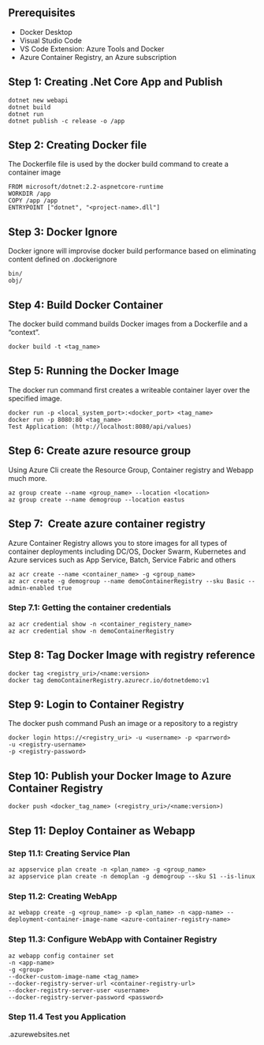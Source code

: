## Prerequisites

- Docker Desktop
- Visual Studio Code
- VS Code Extension: Azure Tools and Docker
- Azure Container Registry, an Azure subscription

## Step 1: Creating .Net Core App and Publish

```
dotnet new webapi
dotnet build
dotnet run
dotnet publish -c release -o /app
```

## Step 2: Creating Docker file

The Dockerfile file is used by the docker build command to create a container image

```
FROM microsoft/dotnet:2.2-aspnetcore-runtime
WORKDIR /app
COPY /app /app
ENTRYPOINT ["dotnet", "<project-name>.dll"]
```

## Step 3: Docker Ignore

Docker ignore will improvise docker build performance based on eliminating content defined on .dockerignore

```
bin/
obj/
```

## Step 4: Build Docker Container

The docker build command builds Docker images from a Dockerfile and a “context”.

```
docker build -t <tag_name>
```

## Step 5: Running the Docker Image

The docker run command first creates a writeable container layer over the specified image.

```
docker run -p <local_system_port>:<docker_port> <tag_name>
docker run -p 8080:80 <tag_name>
Test Application: (http://localhost:8080/api/values)
```

## Step 6: Create azure resource group

Using Azure Cli create the Resource Group, Container registry and Webapp much more.

```
az group create --name <group_name> --location <location>
az group create --name demogroup --location eastus
```

## Step 7:  Create azure container registry

Azure Container Registry allows you to store images for all types of container deployments including DC/OS, Docker Swarm, Kubernetes and Azure services such as App Service, Batch, Service Fabric and others

```
az acr create --name <container_name> -g <group_name>
az acr create -g demogroup --name demoContainerRegistry --sku Basic --admin-enabled true
```

### Step 7.1: Getting the container credentials

```
az acr credential show -n <container_registery_name>
az acr credential show -n demoContainerRegistry
```

## Step 8: Tag Docker Image with registry reference

```
docker tag <registry_uri>/<name:version>
docker tag demoContainerRegistry.azurecr.io/dotnetdemo:v1
```

## Step 9: Login to Container Registry

The docker push command Push an image or a repository to a registry

```
docker login https://<registry_uri> -u <username> -p <parrword>
-u <registry-username>
-p <registry-password>
```

## Step 10: Publish your Docker Image to Azure Container Registry

```
docker push <docker_tag_name> (<registry_uri>/<name:version>)
```

## Step 11: Deploy Container as Webapp

### Step 11.1: Creating Service Plan

```
az appservice plan create -n <plan_name> -g <group_name>
az appservice plan create -n demoplan -g demogroup --sku S1 --is-linux
```

### Step 11.2: Creating WebApp

```
az webapp create -g <group_name> -p <plan_name> -n <app-name> --deployment-container-image-name <azure-container-registry-name>
```

### Step 11.3: Configure WebApp with Container Registry

```
az webapp config container set
-n <app-name>
-g <group>
--docker-custom-image-name <tag_name>
--docker-registry-server-url <container-registry-url>
--docker-registry-server-user <username>
--docker-registry-server-password <password>
```

### Step 11.4 Test you Application

<app-name>.azurewebsites.net
